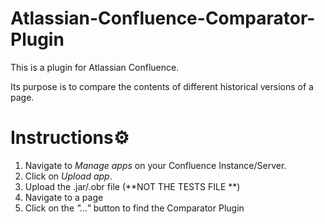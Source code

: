 # Atlassian-Confluence-Comparator-Plugin
This is a plugin for Atlassian Confluence. 

Its purpose is to compare the contents of different historical versions of a page.

# Instructions⚙️
1. Navigate to *Manage apps* on your Confluence Instance/Server.
2. Click on *Upload app*.
3. Upload the .jar/.obr file (**NOT THE TESTS FILE **)
4.  Navigate to a page
5.  Click on the *"..."* button to find the Comparator Plugin
